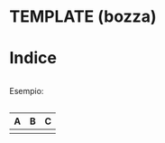 TEMPLATE (bozza)
===

<!-- toc -->
Indice
======

<!-- /toc -->




```

```

Esempio:

```

```



| A  | B | C | 
| :---: | --- | --- |
|   |   |   |
